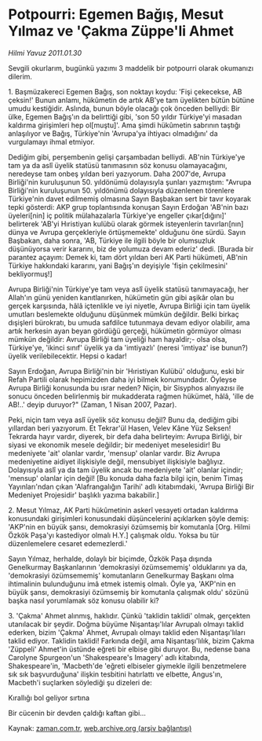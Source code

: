 # Potpourri: Egemen Bağış, Mesut Yılmaz ve 'Çakma Züppe'li Ahmet

*Hilmi Yavuz 2011.01.30*

<td class="columnist-detail">
<p>Sevgili okurlarım, bugünkü yazımı 3 maddelik bir potpourri olarak okumanızı dilerim.</p>
<p>
<div id="haberMetinDiv">
<p>1. Başmüzakereci Egemen Bağış, son noktayı koydu: 'Fişi çekecekse, AB çeksin!' Bunun anlamı, hükûmetin de artık AB'ye tam üyelikten bütün bütüne umudu kestiğidir. Aslında, bunun böyle olacağı çok önceden belliydi: Bir ülke, Egemen Bağış'ın da belirttiği gibi, 'son 50 yıldır Türkiye'yi masadan kaldırma girişimleri hep ol[muştu]'. Ama şimdi hükûmetin sabrının taştığı anlaşılıyor ve Bağış, Türkiye'nin 'Avrupa'ya ihtiyacı olmadığını' da vurgulamayı ihmal etmiyor.
<p>Dediğim gibi, perşembenin gelişi çarşambadan belliydi. AB'nin Türkiye'ye tam ya da aslî üyelik statüsü tanımasının söz konusu olamayacağını, neredeyse tam onbeş yıldan beri yazıyorum. Daha 2007'de, Avrupa Birliği'nin kuruluşunun 50. yıldönümü dolayısıyla şunları yazmıştım: "Avrupa Birliği'nin kuruluşunun 50. yıldönümü dolayısıyla düzenlenen törenlere Türkiye'nin davet edilmemiş olmasına Sayın Başbakan sert bir tavır koyarak tepki gösterdi: AKP grup toplantısında konuşan Sayın Erdoğan 'AB'nin bazı üyeleri[nin] iç politik mülahazalarla Türkiye'ye engeller çıkar[dığını]' belirterek 'AB'yi Hıristiyan kulübü olarak görmek isteyenlerin tavırları[nın] dünya ve Avrupa gerçekleriyle örtüşmemekte' olduğunu öne sürdü. Sayın Başbakan, daha sonra, 'AB, Türkiye ile ilgili böyle bir olumsuzluk düşünüyorsa verir kararını, biz de yolumuza devam ederiz' dedi. [Burada bir parantez açayım: Demek ki, tam dört yıldan beri AK Parti hükümeti, AB'nin Türkiye hakkındaki kararını, yani Bağış'ın deyişiyle 'fişin çekilmesini' bekliyormuş!]
<p>Avrupa Birliği'nin Türkiye'ye tam veya aslî üyelik statüsü tanımayacağı, her Allah'ın günü yeniden kanıtlanırken, hükümetin gün gibi aşikâr olan bu gerçek karşısında, hâlâ içtenlikle ve iyi niyetle, Avrupa Birliği için tam üyelik umutları beslemekte olduğunu düşünmek mümkün değildir. Belki birkaç dışişleri bürokratı, bu umuda safdilce tutunmaya devam ediyor olabilir, ama artık herkesin ayan beyan gördüğü gerçeği, hükümetin görmüyor olması mümkün değildir: Avrupa Birliği tam üyeliği ham hayaldir;- olsa olsa, Türkiye'ye, 'ikinci sınıf' üyelik ya da 'imtiyazlı' (neresi 'imtiyaz' ise bunun?) üyelik verilebilecektir. Hepsi o kadar!
<p>Sayın Erdoğan, Avrupa Birliği'nin bir 'Hıristiyan Kulübü' olduğunu, eski bir Refah Partili olarak hepimizden daha iyi bilmek konumundadır. Öyleyse Avrupa Birliği konusunda bu ısrar neden? Niçin, bir Sisyphos alınyazısı ile sonucu önceden belirlenmiş bir mukadderata rağmen hükümet, hâlâ, 'ille de AB!..' deyip duruyor?" (Zaman, 1 Nisan 2007, Pazar).
<p>Peki, niçin tam veya aslî üyelik söz konusu değil? Bunu da, dediğim gibi yıllardan beri yazıyorum. Et Tekrar'ül Hasen, Velev Kâne Yüz Seksen! Tekrarda hayır vardır, diyerek, bir defa daha belirteyim: Avrupa Birliği, bir siyasi ve ekonomik mesele değildir; bir medeniyet meselesidir! Bu medeniyete 'ait' olanlar vardır, 'mensup' olanlar vardır. Biz Avrupa medeniyetine aidiyet ilişkisiyle değil, mensubiyet ilişkisiyle bağlıyız. Dolayısıyla aslî ya da tam üyelik ancak bu medeniyete 'ait' olanlar içindir; 'mensup' olanlar için değil! [Bu konuda daha fazla bilgi için, benim Timaş Yayınları'ndan çıkan 'Alafrangalığın Tarihi' adlı kitabımdaki, 'Avrupa Birliği Bir Medeniyet Projesidir' başlıklı yazıma bakabilir.]
<p>2. Mesut Yılmaz, AK Parti hükûmetinin askerî vesayeti ortadan kaldırma konusundaki girişimleri konusundaki düşüncelerini açıklarken şöyle demiş: 'AKP'nin en büyük şansı, demokrasiyi özümsemiş bir komutanla [Org. Hilmi Özkök Paşa'yı kastediyor olmalı H.Y.] çalışmak oldu. Yoksa bu tür düzenlemelere cesaret edemezlerdi.'
<p>Sayın Yılmaz, herhalde, dolaylı bir biçimde, Özkök Paşa dışında Genelkurmay Başkanlarının 'demokrasiyi özümsememiş' olduklarını ya da, 'demokrasiyi özümsememiş' komutanların Genelkurmay Başkanı olma ihtimalinin bulunduğunu imâ etmek istemiş olmalı. Öyle ya, 'AKP'nin en büyük şansı, demokrasiyi özümsemiş bir komutanla çalışmak oldu' sözünü başka nasıl yorumlamak söz konusu olabilir ki?
<p>3. 'Çakma' Ahmet alınmış, haklıdır. Çünkü 'taklidin taklidi' olmak, gerçekten utanılacak bir şeydir. Doğma büyüme Nişantaşı'lılar Avrupalı olmayı taklid ederken, bizim 'Çakma' Ahmet, Avrupalı olmayı taklid eden Nişantaşı'lıları taklid ediyor. Taklidin taklidi! Farkında değil, ama Nişantaşı'lılık, bizim Çakma 'Züppeli' Ahmet'in üstünde eğreti bir elbise gibi duruyor. Bu, nedense bana Carolyne Spurgeon'un 'Shakespeare's Imagery' adlı kitabında, Shakespeare'in, 'Macbeth'de 'eğreti elbiseler giymekle ilgili benzetmelere sık sık başvurduğuna' ilişkin tesbitini hatırlattı ve elbette, Angus'ın, Macbeth'i suçlarken söylediği şu dizeleri de:
<p>Kırallığı bol geliyor sırtına
<p>Bir cücenin bir devden çaldığı kaftan gibi... </p></p></p></p></p></p></p></p></p></p></div>
</p>
<a href="http://web.archive.org/web/20110224043009/mailto:h.yavuz@zaman.com.tr">
</a></td>

Kaynak: [zaman.com.tr](http://zaman.com.tr/yazar.do?yazino=1086322), [web.archive.org (arşiv bağlantısı)](http://web.archive.org/web/20110224043009/http://www.zaman.com.tr:80/yazar.do?yazino=1086322)

